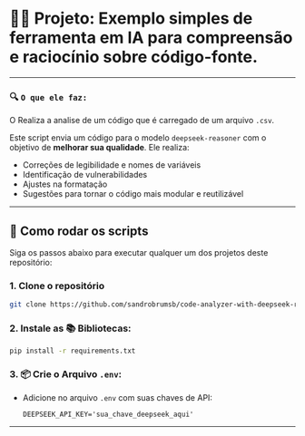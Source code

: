 # 📁🤖 Projeto: Exemplo simples de ferramenta em IA para compreensão e raciocínio sobre código-fonte.
---

### 🔍 `O que ele faz:`

O Realiza a analise de um código que é carregado de um arquivo `.csv`.

Este script envia um código para o modelo `deepseek-reasoner` com o objetivo de **melhorar sua qualidade**. Ele realiza:

- Correções de legibilidade e nomes de variáveis
- Identificação de vulnerabilidades
- Ajustes na formatação
- Sugestões para tornar o código mais modular e reutilizável


---

## 🚀 Como rodar os scripts

Siga os passos abaixo para executar qualquer um dos projetos deste repositório:

### 1. Clone o repositório

```bash
git clone https://github.com/sandrobrumsb/code-analyzer-with-deepseek-reasoner.git
```
### 2. Instale as 📚 Bibliotecas:
```bash
pip install -r requirements.txt
```
### 3. 📦 Crie o Arquivo `.env`:

- Adicione no arquivo `.env` com suas chaves de API:
  ```env
  DEEPSEEK_API_KEY='sua_chave_deepseek_aqui'
---
